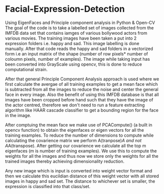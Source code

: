 # Facial-Expression-Detection
Using EigenFaces and Principle component analysis in Python & Open-CV
The goal of the code is to take a labelled set of images collected from the IMFDB data set that contains iamges of various 
bollywood actors from various movies. The training images have been taken a put into 2 expression folders i.e. happy and sad.
This image labelling is done manually.
After that code reads the happy and sad folders in a vectorized form i.e an input matrix of the shape (number of row pixels*
number of coloumn pixels, number of examples). The image while taking input has been converted into GrayScale using opencv, 
this is done to reduce computational strain.

After that general Principle Component Analysis approach is used where we first calculate the avergae of all training examples to
get a mean face which is subtracted from all the images to reduce the noise and center the general face in every image. Also
the benefit of using this IMFDB database is that all images have been cropped before hand such that they have the image of the actor
centred, therefore we don't need to run a feature extracting algorithm like HAAR cascade classifier to get a bounding region for
the face in the image.

After comptuing the mean face we make use of PCACompute() (a built in opencv function) to obtain the eigenfaces or eigen vectors
for all the training examples. To reduce the number of dimensions to compute while calculating the covarience matrix we perform
A(tranpose)*A and not A*A(transpose). After getting our covarience we calculate all the top m eigenfaces (m is number of training
 examples). We use this to compute the weights for all the images and thus now we store only the weights for all the trained images
 thereby achieving dimensionality reduction.
 
 Any new image which is input is converted into weight vector format and then we calculate this eucildian distance of this weight
 vector with all stored images in happy and sad set. The distance to whichever set is smaller, the expression is classified into that
 class/set.
 
 
